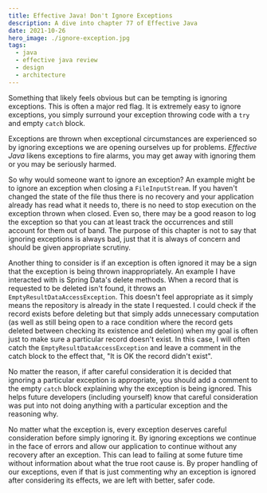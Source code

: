 ```yaml
---
title: Effective Java! Don't Ignore Exceptions
description: A dive into chapter 77 of Effective Java
date: 2021-10-26
hero_image: ./ignore-exception.jpg
tags:
  - java
  - effective java review
  - design
  - architecture
---
```


Something that likely feels obvious but can be tempting is ignoring exceptions. This is often a major red flag. It is extremely easy to ignore exceptions, you simply surround your exception throwing code with a `try` and empty `catch` block. 

Exceptions are thrown when exceptional circumstances are experienced so by ignoring exceptions we are opening ourselves up for problems. _Effective Java_ likens exceptions to fire alarms, you may get away with ignoring them or you may be seriously harmed. 

So why would someone want to ignore an exception? An example might be to ignore an exception when closing a `FileInputStream`. If you haven't changed the state of the file thus there is no recovery and your application already has read what it needs to, there is no need to stop execution on the exception thrown when closed. Even so, there may be a good reason to log the exception so that you can at least track the occurrences and still account for them out of band. The purpose of this chapter is not to say that ignoring exceptions is always bad, just that it is always of concern and should be given appropriate scrutiny.

Another thing to consider is if an exception is often ignored it may be a sign that the exception is being thrown inappropriately. An example I have interacted with is Spring Data's delete methods. When a record that is requested to be deleted isn't found, it throws an `EmptyResultDataAccessException`. This doesn't feel appropriate as it simply means the repository is already in the state I requested. I could check if the record exists before deleting but that simply adds unnecessary computation (as well as still being open to a race condition where the record gets deleted between checking its existence and deletion) when my goal is often just to make sure a particular record doesn't exist. In this case, I will often catch the `EmptyResultDataAccessException` and leave a comment in the catch block to the effect that, "It is OK the record didn't exist".

No matter the reason, if after careful consideration it is decided that ignoring a particular exception is appropriate, you should add a comment to the empty `catch` block explaining why the exception is being ignored. This helps future developers (including yourself) know that careful consideration was put into not doing anything with a particular exception and the reasoning why.

No matter what the exception is, every exception deserves careful consideration before simply ignoring it. By ignoring exceptions we continue in the face of errors and allow our application to continue without any recovery after an exception. This can lead to failing at some future time without information about what the true root cause is. By proper handling of our exceptions, even if that is just commenting why an exception is ignored after considering its effects, we are left with better, safer code.  